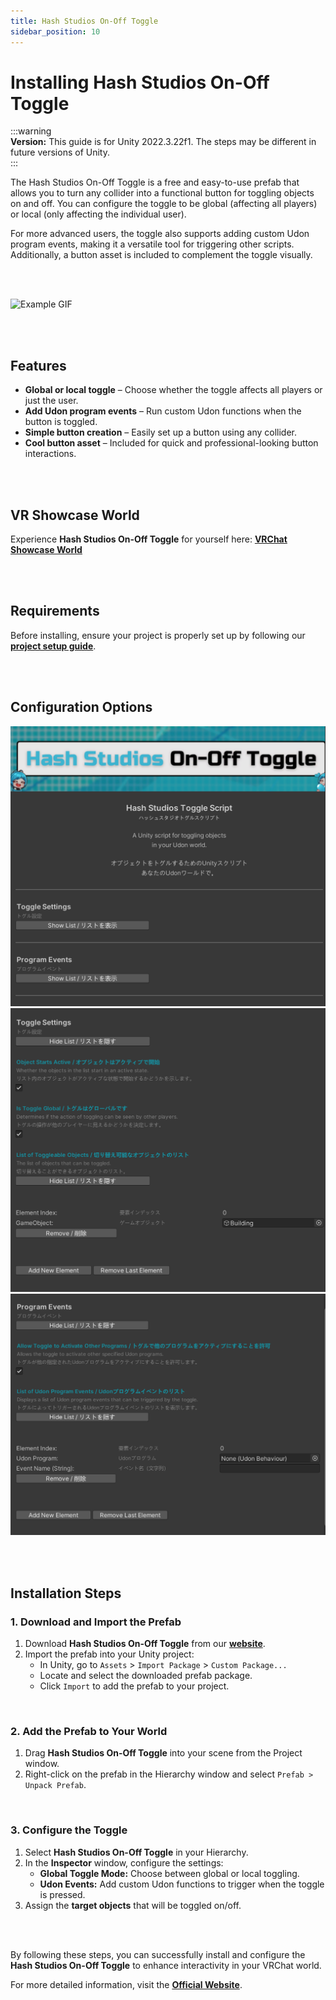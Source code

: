```yaml
---
title: Hash Studios On-Off Toggle  
sidebar_position: 10  
---
```


# Installing Hash Studios On-Off Toggle  

:::warning  
**Version:** This guide is for Unity 2022.3.22f1. The steps may be different in future versions of Unity.  
:::  

The Hash Studios On-Off Toggle is a free and easy-to-use prefab that allows you to turn any collider into a functional button for toggling objects on and off. You can configure the toggle to be global (affecting all players) or local (only affecting the individual user).  

For more advanced users, the toggle also supports adding custom Udon program events, making it a versatile tool for triggering other scripts. Additionally, a button asset is included to complement the toggle visually.  

<br/>

<br/>

![Example GIF](/img/productshowcases/hashstudiosonofftoggle.gif)

<br/><br/>

## Features  

- **Global or local toggle** – Choose whether the toggle affects all players or just the user.  
- **Add Udon program events** – Run custom Udon functions when the button is toggled.  
- **Simple button creation** – Easily set up a button using any collider.  
- **Cool button asset** – Included for quick and professional-looking button interactions.  

<br/><br/>

## VR Showcase World  

Experience **Hash Studios On-Off Toggle** for yourself here: **[VRChat Showcase World](https://vrchat.com/home/world/wrld_e65b34bb-7fa3-43fd-89f6-1ac69d90d60f/info)**  

<br/><br/>

## Requirements  

Before installing, ensure your project is properly set up by following our **[project setup guide](/docs/general-concepts/settingupudon)**.  

<br/><br/>

## Configuration Options

<div class="image35-left">
   
   ![Example GIF](/img/producteditors/hashstudios-onofftoggle-main.png)
   ![Example GIF](/img/producteditors/hashstudios-onofftoggle-togglesettings.png)
   ![Example GIF](/img/producteditors/hashstudios-onofftoggle-eventsystem.png)

</div>

<br/><br/>

## Installation Steps  

### **1. Download and Import the Prefab**  

1. Download **Hash Studios On-Off Toggle** from our **[website](https://hashstudiosllc.com/hashstudiosonofftoggle)**.  
2. Import the prefab into your Unity project:  
   - In Unity, go to `Assets` > `Import Package` > `Custom Package...`  
   - Locate and select the downloaded prefab package.  
   - Click `Import` to add the prefab to your project.  

<br/>

### **2. Add the Prefab to Your World**  

1. Drag **Hash Studios On-Off Toggle** into your scene from the Project window.  
2. Right-click on the prefab in the Hierarchy window and select `Prefab > Unpack Prefab`.  

<br/>

### **3. Configure the Toggle**  

1. Select **Hash Studios On-Off Toggle** in your Hierarchy.  
2. In the **Inspector** window, configure the settings:  
   - **Global Toggle Mode:** Choose between global or local toggling.  
   - **Udon Events:** Add custom Udon functions to trigger when the toggle is pressed.  
3. Assign the **target objects** that will be toggled on/off.  

<br/><br/>  

By following these steps, you can successfully install and configure the **Hash Studios On-Off Toggle** to enhance interactivity in your VRChat world.  

For more detailed information, visit the **[Official Website](https://hashstudiosllc.com/hashstudiosonofftoggle)**.
